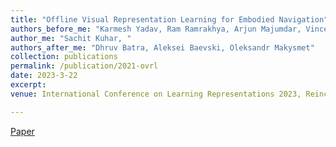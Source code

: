 ```yaml
---
title: "Offline Visual Representation Learning for Embodied Navigation"
authors_before_me: "Karmesh Yadav, Ram Ramrakhya, Arjun Majumdar, Vincent-Pierre Berges, "
author_me: "Sachit Kuhar, "
authors_after_me: "Dhruv Batra, Aleksei Baevski, Oleksandr Makysmet"
collection: publications
permalink: /publication/2021-ovrl
date: 2023-3-22
excerpt: 
venue: International Conference on Learning Representations 2023, Reincarnating Reinforcement Learning

---
```

<!-- This paper is about the number 2. The number 3 is left for future work. -->

[Paper](https://arxiv.org/pdf/2204.13226.pdf)

<!-- Recommended citation: Your Name, You. (2010). "Paper Title Number 2." <i>Journal 1</i>. 1(2). -->
